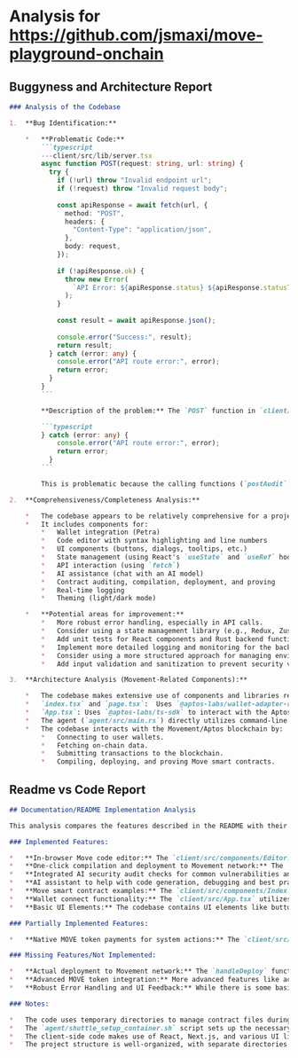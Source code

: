 
# Analysis for https://github.com/jsmaxi/move-playground-onchain

## Buggyness and Architecture Report
```markdown
### Analysis of the Codebase

1.  **Bug Identification:**

    *   **Problematic Code:**
        ```typescript
        ---client/src/lib/server.tsx
        async function POST(request: string, url: string) {
          try {
            if (!url) throw "Invalid endpoint url";
            if (!request) throw "Invalid request body";
        
            const apiResponse = await fetch(url, {
              method: "POST",
              headers: {
                "Content-Type": "application/json",
              },
              body: request,
            });
        
            if (!apiResponse.ok) {
              throw new Error(
                `API Error: ${apiResponse.status} ${apiResponse.statusText} - check console and contact support for details.`
              );
            }
        
            const result = await apiResponse.json();
        
            console.error("Success:", result);
            return result;
          } catch (error: any) {
            console.error("API route error:", error);
            return error;
          }
        }
        ```

        **Description of the problem:** The `POST` function in `client/src/lib/server.tsx` has a problem in its error handling. Specifically, when an error occurs during the API call (either in the `fetch` operation or in processing the response), the function catches the error and returns it directly.

        ```typescript
        } catch (error: any) {
            console.error("API route error:", error);
            return error;
          }
        ```

        This is problematic because the calling functions (`postAudit`, `postCompile`, etc.) expect the `POST` function to return a JSON result from the API, but instead, they receive an `Error` object. This can lead to runtime errors or unexpected behavior in the client-side code when it tries to process the returned `Error` object as if it were a valid API response.

2.  **Comprehensiveness/Completeness Analysis:**

    *   The codebase appears to be relatively comprehensive for a project involving a React frontend and a Rust backend for smart contract development on the Aptos/Movement blockchain.
    *   It includes components for:
        *   Wallet integration (Petra)
        *   Code editor with syntax highlighting and line numbers
        *   UI components (buttons, dialogs, tooltips, etc.)
        *   State management (using React's `useState` and `useRef` hooks)
        *   API interaction (using `fetch`)
        *   AI assistance (chat with an AI model)
        *   Contract auditing, compilation, deployment, and proving
        *   Real-time logging
        *   Theming (light/dark mode)

    *   **Potential areas for improvement:**
        *   More robust error handling, especially in API calls.
        *   Consider using a state management library (e.g., Redux, Zustand) for more complex state management needs.
        *   Add unit tests for React components and Rust backend functions.
        *   Implement more detailed logging and monitoring for the backend.
        *   Consider using a more structured approach for managing environment variables.
        *   Add input validation and sanitization to prevent security vulnerabilities.

3.  **Architecture Analysis (Movement-Related Components):**

    *   The codebase makes extensive use of components and libraries related to the Movement/Aptos blockchain ecosystem.
    *   `index.tsx` and `page.tsx`:  Uses `@aptos-labs/wallet-adapter-react` and `petra-plugin-wallet-adapter` to integrate with Aptos wallets like Petra.
    *   `App.tsx`: Uses `@aptos-labs/ts-sdk` to interact with the Aptos blockchain, specifically to fetch and register on-chain bio information.
    *   The agent (`agent/src/main.rs`) directly utilizes command-line tools (`aptos`) for compiling, deploying, and proving Move contracts.
    *   The codebase interacts with the Movement/Aptos blockchain by:
        *   Connecting to user wallets.
        *   Fetching on-chain data.
        *   Submitting transactions to the blockchain.
        *   Compiling, deploying, and proving Move smart contracts.
```

## Readme vs Code Report
```markdown
## Documentation/README Implementation Analysis

This analysis compares the features described in the README with their implementation in the provided codebase.

### Implemented Features:

*   **In-browser Move code editor:** The `client/src/components/Editor.tsx` file implements a code editor with syntax highlighting. It includes features like tab insertion and line numbers.
*   **One-click compilation and deployment to Movement network:** The `client/src/components/Index.tsx` file contains `handleCompile` and `handleDeploy` functions, which send the contract code to the agent for compilation and deployment. The agent ( `agent/src/main.rs` ) then uses the `aptos` cli to achieve this.
*   **Integrated AI security audit checks for common vulnerabilities and tips:** The `client/src/components/Index.tsx` includes `handleAudit` which sends code to agent for checking. The agent (`agent/src/main.rs`) contains the `/audit` route and calls the AI agent to perform the audit.
*   **AI assistant to help with code generation, debugging and best practices:** The `client/src/components/Index.tsx` file contains logic for the chat AI assistant, including sending questions to the backend and displaying responses. The agent (`agent/src/main.rs`) contains the `/chat` route and calls the AI agent to perform the chat.
*   **Move smart contract examples:** The `client/src/components/Index.tsx` includes a set of example contracts that the user can load into the editor.
*   **Wallet connect functionality:** The `client/src/App.tsx` utilizes `@aptos-labs/wallet-adapter-react` and `petra-plugin-wallet-adapter` to integrate with the Petra wallet, enabling wallet connection. The `client/src/components/Sidebar.tsx` also includes a wallet connector.
*   **Basic UI Elements:** The codebase contains UI elements like buttons, dialogs, text areas, selects, and tooltips.

### Partially Implemented Features:

*   **Native MOVE token payments for system actions:** The `client/src/components/Index.tsx` file includes the concept of "credits" (MOVE tokens) and deducts them for actions like auditing, compiling, deploying, and proving. However, this implementation is currently simulated as just a number, and doesn't seem to be connected to actual on-chain MOVE token payments.

### Missing Features/Not Implemented:

*   **Actual deployment to Movement network:** The `handleDeploy` function simulates a transaction but does not appear to actually deploy the contract to the Movement network.
*   **Advanced MOVE token integration:** More advanced features like actually using wallets to pay for system actions and transfer MOVE tokens are not implemented.
*   **Robust Error Handling and UI Feedback:** While there is some basic error handling and logging, a more robust system with better user feedback is desirable.

### Notes:

*   The code uses temporary directories to manage contract files during compilation, deployment, and proving which is a good practice for security and isolation.
*   The `agent/shuttle_setup_container.sh` script sets up the necessary environment for the agent, including installing Rust, Cargo, and the Aptos CLI.
*   The client-side code makes use of React, Next.js, and various UI libraries like `@aptos-labs/wallet-adapter-ant-design` and `lucide-react`.
*   The project structure is well-organized, with separate directories for the client and agent.
```
